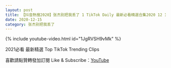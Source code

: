 ```yaml
---
layout: post
title: 【抖音熱搜2020】张杰别把我丢了 1 TikTok Daily 最新必看精選合集2020 12 15
date: 2020-12-15
category: 张杰别把我丢了
---
```


{% include youtube-video.html id="1JgRVSH9vMk" %}

2021必看 最新精選 Top TikTok Trending Clips

喜歡請點贊轉發加訂閱 Like & Subscribe：[YouTube](https://www.youtube.com/channel/UCAoR7VcanIPd04uEq_GIylA/videos)

